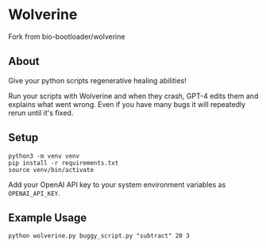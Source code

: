 # Wolverine

Fork from bio-bootloader/wolverine
## About

Give your python scripts regenerative healing abilities!

Run your scripts with Wolverine and when they crash, GPT-4 edits them and explains what went wrong. Even if you have many bugs it will repeatedly rerun until it's fixed.

## Setup

    python3 -m venv venv
    pip install -r requirements.txt
    source venv/bin/activate

Add your OpenAI API key to your system environment variables as `OPENAI_API_KEY`. 

## Example Usage

    python wolverine.py buggy_script.py "subtract" 20 3
